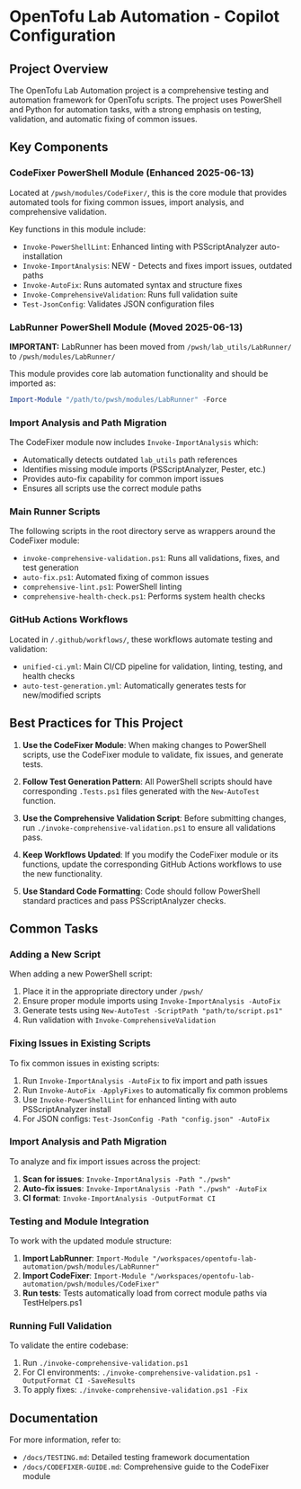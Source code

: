 # OpenTofu Lab Automation - Copilot Configuration

## Project Overview
The OpenTofu Lab Automation project is a comprehensive testing and automation framework for OpenTofu scripts. The project uses PowerShell and Python for automation tasks, with a strong emphasis on testing, validation, and automatic fixing of common issues.

## Key Components

### CodeFixer PowerShell Module (Enhanced 2025-06-13)
Located at `/pwsh/modules/CodeFixer/`, this is the core module that provides automated tools for fixing common issues, import analysis, and comprehensive validation. 

Key functions in this module include:
- `Invoke-PowerShellLint`: Enhanced linting with PSScriptAnalyzer auto-installation
- `Invoke-ImportAnalysis`: NEW - Detects and fixes import issues, outdated paths
- `Invoke-AutoFix`: Runs automated syntax and structure fixes
- `Invoke-ComprehensiveValidation`: Runs full validation suite
- `Test-JsonConfig`: Validates JSON configuration files

### LabRunner PowerShell Module (Moved 2025-06-13)
**IMPORTANT:** LabRunner has been moved from `/pwsh/lab_utils/LabRunner/` to `/pwsh/modules/LabRunner/`

This module provides core lab automation functionality and should be imported as:
```powershell
Import-Module "/path/to/pwsh/modules/LabRunner" -Force
```

### Import Analysis and Path Migration
The CodeFixer module now includes `Invoke-ImportAnalysis` which:
- Automatically detects outdated `lab_utils` path references
- Identifies missing module imports (PSScriptAnalyzer, Pester, etc.)
- Provides auto-fix capability for common import issues
- Ensures all scripts use the correct module paths

### Main Runner Scripts
The following scripts in the root directory serve as wrappers around the CodeFixer module:
- `invoke-comprehensive-validation.ps1`: Runs all validations, fixes, and test generation
- `auto-fix.ps1`: Automated fixing of common issues
- `comprehensive-lint.ps1`: PowerShell linting
- `comprehensive-health-check.ps1`: Performs system health checks

### GitHub Actions Workflows
Located in `/.github/workflows/`, these workflows automate testing and validation:
- `unified-ci.yml`: Main CI/CD pipeline for validation, linting, testing, and health checks
- `auto-test-generation.yml`: Automatically generates tests for new/modified scripts

## Best Practices for This Project

1. **Use the CodeFixer Module**: When making changes to PowerShell scripts, use the CodeFixer module to validate, fix issues, and generate tests.

2. **Follow Test Generation Pattern**: All PowerShell scripts should have corresponding `.Tests.ps1` files generated with the `New-AutoTest` function.

3. **Use the Comprehensive Validation Script**: Before submitting changes, run `./invoke-comprehensive-validation.ps1` to ensure all validations pass.

4. **Keep Workflows Updated**: If you modify the CodeFixer module or its functions, update the corresponding GitHub Actions workflows to use the new functionality.

5. **Use Standard Code Formatting**: Code should follow PowerShell standard practices and pass PSScriptAnalyzer checks.

## Common Tasks

### Adding a New Script
When adding a new PowerShell script:
1. Place it in the appropriate directory under `/pwsh/`
2. Ensure proper module imports using `Invoke-ImportAnalysis -AutoFix`
3. Generate tests using `New-AutoTest -ScriptPath "path/to/script.ps1"`
4. Run validation with `Invoke-ComprehensiveValidation`

### Fixing Issues in Existing Scripts
To fix common issues in existing scripts:
1. Run `Invoke-ImportAnalysis -AutoFix` to fix import and path issues
2. Run `Invoke-AutoFix -ApplyFixes` to automatically fix common problems
3. Use `Invoke-PowerShellLint` for enhanced linting with auto PSScriptAnalyzer install
4. For JSON configs: `Test-JsonConfig -Path "config.json" -AutoFix`

### Import Analysis and Path Migration
To analyze and fix import issues across the project:
1. **Scan for issues**: `Invoke-ImportAnalysis -Path "./pwsh"`
2. **Auto-fix issues**: `Invoke-ImportAnalysis -Path "./pwsh" -AutoFix`
3. **CI format**: `Invoke-ImportAnalysis -OutputFormat CI`

### Testing and Module Integration
To work with the updated module structure:
1. **Import LabRunner**: `Import-Module "/workspaces/opentofu-lab-automation/pwsh/modules/LabRunner"`
2. **Import CodeFixer**: `Import-Module "/workspaces/opentofu-lab-automation/pwsh/modules/CodeFixer"`
3. **Run tests**: Tests automatically load from correct module paths via TestHelpers.ps1

### Running Full Validation
To validate the entire codebase:
1. Run `./invoke-comprehensive-validation.ps1`
2. For CI environments: `./invoke-comprehensive-validation.ps1 -OutputFormat CI -SaveResults`
3. To apply fixes: `./invoke-comprehensive-validation.ps1 -Fix`

## Documentation
For more information, refer to:
- `/docs/TESTING.md`: Detailed testing framework documentation
- `/docs/CODEFIXER-GUIDE.md`: Comprehensive guide to the CodeFixer module

